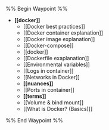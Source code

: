 %% Begin Waypoint %%
- **[[docker]]**
	- [[Docker best practices]]
	- [[Docker container explanation]]
	- [[Docker image explanation]]
	- [[Docker-compose]]
	- [[docker]]
	- [[Dockerfile exaplanation]]
	- [[Environmental variables]]
	- [[Logs in container]]
	- [[Networks in Docker]]
	- **[[nuances]]**
	- [[Ports in container]]
	- **[[terms]]**
	- [[Volume & bind mount]]
	- [[What is Docker? (Basics)]]

%% End Waypoint %%